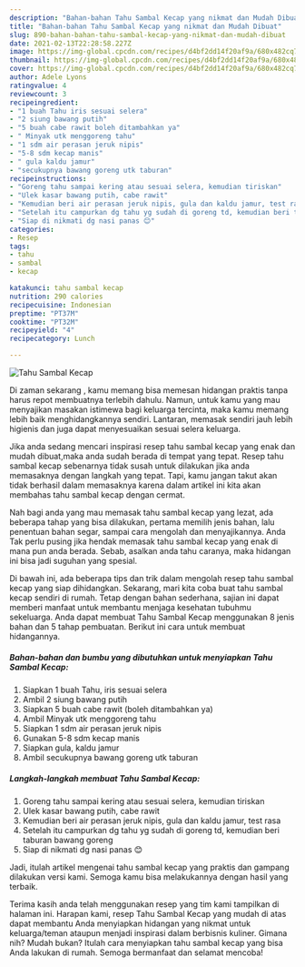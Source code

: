 ```yaml
---
description: "Bahan-bahan Tahu Sambal Kecap yang nikmat dan Mudah Dibuat"
title: "Bahan-bahan Tahu Sambal Kecap yang nikmat dan Mudah Dibuat"
slug: 890-bahan-bahan-tahu-sambal-kecap-yang-nikmat-dan-mudah-dibuat
date: 2021-02-13T22:28:58.227Z
image: https://img-global.cpcdn.com/recipes/d4bf2dd14f20af9a/680x482cq70/tahu-sambal-kecap-foto-resep-utama.jpg
thumbnail: https://img-global.cpcdn.com/recipes/d4bf2dd14f20af9a/680x482cq70/tahu-sambal-kecap-foto-resep-utama.jpg
cover: https://img-global.cpcdn.com/recipes/d4bf2dd14f20af9a/680x482cq70/tahu-sambal-kecap-foto-resep-utama.jpg
author: Adele Lyons
ratingvalue: 4
reviewcount: 3
recipeingredient:
- "1 buah Tahu iris sesuai selera"
- "2 siung bawang putih"
- "5 buah cabe rawit boleh ditambahkan ya"
- " Minyak utk menggoreng tahu"
- "1 sdm air perasan jeruk nipis"
- "5-8 sdm kecap manis"
- " gula kaldu jamur"
- "secukupnya bawang goreng utk taburan"
recipeinstructions:
- "Goreng tahu sampai kering atau sesuai selera, kemudian tiriskan"
- "Ulek kasar bawang putih, cabe rawit"
- "Kemudian beri air perasan jeruk nipis, gula dan kaldu jamur, test rasa"
- "Setelah itu campurkan dg tahu yg sudah di goreng td, kemudian beri taburan bawang goreng"
- "Siap di nikmati dg nasi panas 😊"
categories:
- Resep
tags:
- tahu
- sambal
- kecap

katakunci: tahu sambal kecap 
nutrition: 290 calories
recipecuisine: Indonesian
preptime: "PT37M"
cooktime: "PT32M"
recipeyield: "4"
recipecategory: Lunch

---
```



![Tahu Sambal Kecap](https://img-global.cpcdn.com/recipes/d4bf2dd14f20af9a/680x482cq70/tahu-sambal-kecap-foto-resep-utama.jpg)

Di zaman  sekarang , kamu memang bisa memesan hidangan praktis tanpa harus repot membuatnya terlebih dahulu. Namun, untuk kamu yang mau menyajikan masakan istimewa bagi keluarga tercinta, maka kamu memang lebih baik menghidangkannya sendiri. Lantaran, memasak sendiri jauh lebih higienis dan juga dapat menyesuaikan sesuai selera keluarga.

Jika anda sedang mencari inspirasi resep tahu sambal kecap yang enak dan mudah dibuat,maka anda sudah berada di tempat yang tepat. Resep tahu sambal kecap  sebenarnya tidak susah untuk dilakukan jika anda memasaknya dengan langkah yang tepat. Tapi, kamu jangan takut akan tidak berhasil dalam memasaknya 
karena dalam artikel ini kita akan membahas tahu sambal kecap dengan cermat.  



Nah bagi anda yang mau memasak tahu sambal kecap yang lezat, ada beberapa tahap yang bisa dilakukan, pertama memilih jenis bahan, lalu penentuan bahan segar, sampai cara mengolah dan menyajikannya. Anda Tak perlu pusing jika hendak memasak tahu sambal kecap yang enak di mana pun anda berada. Sebab, asalkan anda  tahu caranya, maka hidangan ini bisa jadi suguhan yang spesial.

Di bawah ini, ada beberapa tips dan trik dalam mengolah resep tahu sambal kecap yang siap dihidangkan. Sekarang, mari kita coba buat tahu sambal kecap sendiri di rumah. Tetap dengan bahan sederhana, sajian ini dapat memberi manfaat untuk membantu menjaga kesehatan tubuhmu sekeluarga. Anda dapat membuat Tahu Sambal Kecap menggunakan 8 jenis bahan dan 5 tahap pembuatan. Berikut ini cara untuk membuat hidangannya.

<!--inarticleads1-->

##### Bahan-bahan dan bumbu yang dibutuhkan untuk menyiapkan Tahu Sambal Kecap:

1. Siapkan 1 buah Tahu, iris sesuai selera
1. Ambil 2 siung bawang putih
1. Siapkan 5 buah cabe rawit (boleh ditambahkan ya)
1. Ambil  Minyak utk menggoreng tahu
1. Siapkan 1 sdm air perasan jeruk nipis
1. Gunakan 5-8 sdm kecap manis
1. Siapkan  gula, kaldu jamur
1. Ambil secukupnya bawang goreng utk taburan




<!--inarticleads2-->

##### Langkah-langkah membuat Tahu Sambal Kecap:

1. Goreng tahu sampai kering atau sesuai selera, kemudian tiriskan
1. Ulek kasar bawang putih, cabe rawit
1. Kemudian beri air perasan jeruk nipis, gula dan kaldu jamur, test rasa
1. Setelah itu campurkan dg tahu yg sudah di goreng td, kemudian beri taburan bawang goreng
1. Siap di nikmati dg nasi panas 😊




Jadi, itulah artikel mengenai  tahu sambal kecap  yang praktis dan gampang dilakukan versi kami. Semoga kamu bisa melakukannya dengan hasil yang terbaik. 

Terima kasih anda telah menggunakan resep yang tim kami tampilkan di halaman ini. Harapan kami, resep  Tahu Sambal Kecap yang mudah di atas dapat membantu Anda menyiapkan hidangan yang nikmat untuk keluarga/teman ataupun menjadi inspirasi dalam berbisnis kuliner. Gimana nih? Mudah bukan? Itulah cara menyiapkan tahu sambal kecap yang bisa Anda lakukan di rumah. Semoga bermanfaat dan selamat mencoba!

